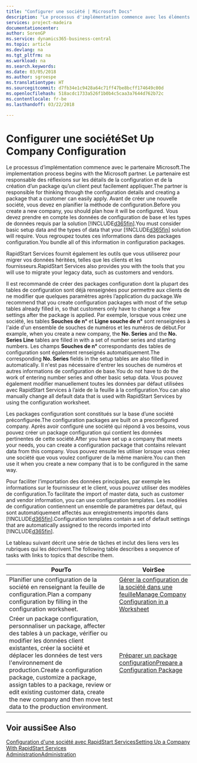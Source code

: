 ```yaml
---
title: "Configurer une société | Microsoft Docs"
description: "Le processus d'implémentation commence avec les éléments requis par la solution Business Central. Vous regroupez toutes ces informations dans des packages configuration."
services: project-madeira
documentationcenter: 
author: SorenGP
ms.service: dynamics365-business-central
ms.topic: article
ms.devlang: na
ms.tgt_pltfrm: na
ms.workload: na
ms.search.keywords: 
ms.date: 03/05/2018
ms.author: sgroespe
ms.translationtype: HT
ms.sourcegitcommit: d7fb34e1c9428a64c71ff47be8bcff174649c00d
ms.openlocfilehash: 518acdc1733a526f1b0b4c5caa3a7644d762b72c
ms.contentlocale: fr-be
ms.lasthandoff: 03/22/2018

---
```

# <a name="set-up-company-configuration"></a><span data-ttu-id="dd64b-104">Configurer une société</span><span class="sxs-lookup"><span data-stu-id="dd64b-104">Set Up Company Configuration</span></span>
<span data-ttu-id="dd64b-105">Le processus d’implémentation commence avec le partenaire Microsoft.</span><span class="sxs-lookup"><span data-stu-id="dd64b-105">The implementation process begins with the Microsoft partner.</span></span> <span data-ttu-id="dd64b-106">Le partenaire est responsable des réflexions sur les détails de la configuration et de la création d’un package qu’un client peut facilement appliquer.</span><span class="sxs-lookup"><span data-stu-id="dd64b-106">The partner is responsible for thinking through the configuration details and creating a package that a customer can easily apply.</span></span> <span data-ttu-id="dd64b-107">Avant de créer une nouvelle société, vous devez en planifier la méthode de configuration.</span><span class="sxs-lookup"><span data-stu-id="dd64b-107">Before you create a new company, you should plan how it will be configured.</span></span> <span data-ttu-id="dd64b-108">Vous devez prendre en compte les données de configuration de base et les types de données requis par la solution [!INCLUDE[d365fin](includes/d365fin_md.md)].</span><span class="sxs-lookup"><span data-stu-id="dd64b-108">You must consider basic setup data and the types of data that your [!INCLUDE[d365fin](includes/d365fin_md.md)] solution will require.</span></span> <span data-ttu-id="dd64b-109">Vous regroupez toutes ces informations dans des packages configuration.</span><span class="sxs-lookup"><span data-stu-id="dd64b-109">You bundle all of this information in configuration packages.</span></span>

<span data-ttu-id="dd64b-110">RapidStart Services fournit également les outils que vous utiliserez pour migrer vos données héritées, telles que les clients et les fournisseurs.</span><span class="sxs-lookup"><span data-stu-id="dd64b-110">RapidStart Services also provides you with the tools that you will use to migrate your legacy data, such as customers and vendors.</span></span>  

<span data-ttu-id="dd64b-111">Il est recommandé de créer des packages configuration dont la plupart des tables de configuration sont déjà renseignées pour permettre aux clients de ne modifier que quelques paramètres après l’application du package.</span><span class="sxs-lookup"><span data-stu-id="dd64b-111">We recommend that you create configuration packages with most of the setup tables already filled in, so that customers only have to change a few settings after the package is applied.</span></span> <span data-ttu-id="dd64b-112">Par exemple, lorsque vous créez une société, les tables **Souches de n°** et **Ligne souche de n°** sont renseignées à l'aide d'un ensemble de souches de numéros et les numéros de début.</span><span class="sxs-lookup"><span data-stu-id="dd64b-112">For example, when you create a new company, the **No. Series** and the **No. Series Line** tables are filled in with a set of number series and starting numbers.</span></span> <span data-ttu-id="dd64b-113">Les champs **Souches de n°** correspondants des tables de configuration sont également renseignés automatiquement.</span><span class="sxs-lookup"><span data-stu-id="dd64b-113">The corresponding **No. Series** fields in the setup tables are also filled in automatically.</span></span> <span data-ttu-id="dd64b-114">Il n'est pas nécessaire d'entrer les souches de numéros et autres informations de configuration de base.</span><span class="sxs-lookup"><span data-stu-id="dd64b-114">You do not have to do the work of entering number series and other basic setup data.</span></span> <span data-ttu-id="dd64b-115">Vous pouvez également modifier manuellement toutes les données par défaut utilisées avec RapidStart Services à l’aide de la feuille à la configuration.</span><span class="sxs-lookup"><span data-stu-id="dd64b-115">You can also manually change all default data that is used with RapidStart Services by using the configuration worksheet.</span></span>  

<span data-ttu-id="dd64b-116">Les packages configuration sont constitués sur la base d’une société préconfigurée.</span><span class="sxs-lookup"><span data-stu-id="dd64b-116">The configuration packages are built on a preconfigured company.</span></span> <span data-ttu-id="dd64b-117">Après avoir configuré une société qui répond à vos besoins, vous pouvez créer un package configuration qui contient les données pertinentes de cette société.</span><span class="sxs-lookup"><span data-stu-id="dd64b-117">After you have set up a company that meets your needs, you can create a configuration package that contains relevant data from this company.</span></span> <span data-ttu-id="dd64b-118">Vous pouvez ensuite les utiliser lorsque vous créez une société que vous voulez configurer de la même manière.</span><span class="sxs-lookup"><span data-stu-id="dd64b-118">You can then use it when you create a new company that is to be configured in the same way.</span></span>  

<span data-ttu-id="dd64b-119">Pour faciliter l’importation des données principales, par exemple les informations sur le fournisseur et le client, vous pouvez utiliser des modèles de configuration.</span><span class="sxs-lookup"><span data-stu-id="dd64b-119">To facilitate the import of master data, such as customer and vendor information, you can use configuration templates.</span></span> <span data-ttu-id="dd64b-120">Les modèles de configuration contiennent un ensemble de paramètres par défaut, qui sont automatiquement affectés aux enregistrements importés dans [!INCLUDE[d365fin](includes/d365fin_md.md)].</span><span class="sxs-lookup"><span data-stu-id="dd64b-120">Configuration templates contain a set of default settings that are automatically assigned to the records imported into [!INCLUDE[d365fin](includes/d365fin_md.md)].</span></span>

<span data-ttu-id="dd64b-121">Le tableau suivant décrit une série de tâches et inclut des liens vers les rubriques qui les décrivent.</span><span class="sxs-lookup"><span data-stu-id="dd64b-121">The following table describes a sequence of tasks with links to topics that describe them.</span></span>

|<span data-ttu-id="dd64b-122">**Pour**</span><span class="sxs-lookup"><span data-stu-id="dd64b-122">**To**</span></span>|<span data-ttu-id="dd64b-123">**Voir**</span><span class="sxs-lookup"><span data-stu-id="dd64b-123">**See**</span></span>|  
|------------|-------------|  
|<span data-ttu-id="dd64b-124">Planifier une configuration de la société en renseignant la feuille de configuration.</span><span class="sxs-lookup"><span data-stu-id="dd64b-124">Plan a company configuration by filling in the configuration worksheet.</span></span>|[<span data-ttu-id="dd64b-125">Gérer la configuration de la société dans une feuille</span><span class="sxs-lookup"><span data-stu-id="dd64b-125">Manage Company Configuration in a Worksheet</span></span>](admin-how-to-manage-company-configuration-in-a-worksheet.md)|  
|<span data-ttu-id="dd64b-126">Créer un package configuration, personnaliser un package, affecter des tables à un package, vérifier ou modifier les données client existantes, créer la société et déplacer les données de test vers l'environnement de production.</span><span class="sxs-lookup"><span data-stu-id="dd64b-126">Create a configuration package, customize a package, assign tables to a package, review or edit existing customer data, create the new company and then move test data to the production environment.</span></span>|[<span data-ttu-id="dd64b-127">Préparer un package configuration</span><span class="sxs-lookup"><span data-stu-id="dd64b-127">Prepare a Configuration Package</span></span>](admin-how-to-prepare-a-configuration-package.md)| 

## <a name="see-also"></a><span data-ttu-id="dd64b-128">Voir aussi</span><span class="sxs-lookup"><span data-stu-id="dd64b-128">See Also</span></span>  
[<span data-ttu-id="dd64b-129">Configuration d'une société avec RapidStart Services</span><span class="sxs-lookup"><span data-stu-id="dd64b-129">Setting Up a Company With RapidStart Services</span></span>](admin-set-up-a-company-with-rapidstart.md)  
[<span data-ttu-id="dd64b-130">Administration</span><span class="sxs-lookup"><span data-stu-id="dd64b-130">Administration</span></span>](admin-setup-and-administration.md)

